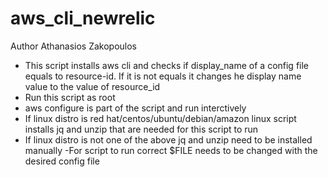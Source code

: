 # aws_cli_newrelic
Author Athanasios Zakopoulos

- This script installs aws cli and checks if display_name of a config file equals to resource-id. If it is not equals it changes he display name value to the value of resource_id
- Run this script as root
- aws configure is part of the script and run interctively
- If linux distro is red hat/centos/ubuntu/debian/amazon linux script installs jq and unzip that are needed for this script to run
- If linux distro is not one of the above jq and unzip need to be installed manually
-For script to run correct $FILE needs to be changed with the desired config file
